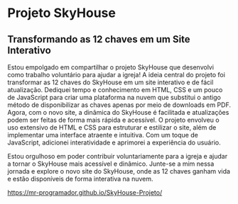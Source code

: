 <h1>Projeto SkyHouse</h1>
<h2><strong>Transformando as 12 chaves em um Site Interativo</strong></h2>
<p>Estou empolgado em compartilhar o projeto SkyHouse que desenvolvi como trabalho voluntário para ajudar a igreja! A ideia central do projeto foi transformar as 12 chaves do SkyHouse em um site interativo e de fácil atualização. Dediquei tempo e conhecimento em HTML, CSS e um pouco de JavaScript para criar uma plataforma na nuvem que substitui o antigo método de disponibilizar as chaves apenas por meio de downloads em PDF. Agora, com o novo site, a dinâmica do SkyHouse é facilitada e atualizações podem ser feitas de forma mais rápida e acessível. O projeto envolveu o uso extensivo de HTML e CSS para estruturar e estilizar o site, além de implementar uma interface atraente e intuitiva. Com um toque de JavaScript, adicionei interatividade e aprimorei a experiência do usuário.</p>
<p>Estou orgulhoso em poder contribuir voluntariamente para a igreja e ajudar a tornar o SkyHouse mais acessível e dinâmico. Junte-se a mim nessa jornada e explore o novo site do SkyHouse, onde as 12 chaves ganham vida e estão disponíveis de forma interativa na nuvem.</p>

https://mr-programador.github.io/SkyHouse-Projeto/
